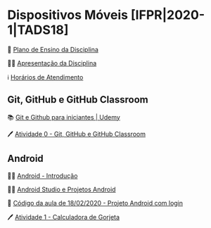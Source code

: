 # Dispositivos Móveis [IFPR|2020-1|TADS18]

🎒 [Plano de Ensino da Disciplina](files/dm-plano.pdf)

👨‍🏫 [Apresentação da Disciplina](files/dm-aula00-apresentacao.pdf)

ℹ️ [Horários de Atendimento](https://gist.github.com/seccomiro/c5fdcebc8c2646afc83c90c3ef7ae8c2)

## Git, GitHub e GitHub Classroom

📚 [Git e Github para iniciantes | Udemy](https://www.udemy.com/course/git-e-github-para-iniciantes)

🖊️ [Atividade 0 - Git, GitHub e GitHub Classroom](https://classroom.github.com/a/qblWPg2c)

## Android

👨‍🏫 [Android - Introdução](files/dm-aula01-introducao.pdf)

👨‍🏫 [Android Studio e Projetos Android](files/dm-aula02-android.pdf)

🧮 [Código da aula de 18/02/2020 - Projeto Android com login](https://github.com/IFPR-2020-1-TADS18-Dispositivos-Moveis/aula02-android)

🖊️ [Atividade 1 - Calculadora de Gorjeta](https://classroom.github.com/a/2uKtoL_f)
